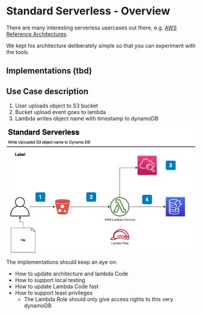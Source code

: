 # Standard Serverless - Overview



There are many interesting serverless usercases out there, e.g. [AWS Reference Architectures](https://aws.amazon.com/lambda/resources/reference-architectures/).

We kept his architecture deliberately simple so that you can experiment with the tools.

## Implementations (tbd)

## Use Case description

1) User uploads object to S3 bucket
2) Bucket upload event goes to lambda
3) Lambda writes object name with timestamp to dynamoDB

![Infrastructure](./assets/serverless-standard.png)

The implementations should keep an eye on:

- How to update architecture and lambda Code
- How to support local testing
- How to update Lambda Code fast
- How to support least privileges
    - The Lambda Role should only give access rights to this very dynamoDB